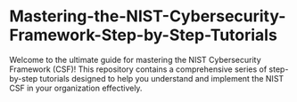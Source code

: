 # Mastering-the-NIST-Cybersecurity-Framework-Step-by-Step-Tutorials
Welcome to the ultimate guide for mastering the NIST Cybersecurity Framework (CSF)! This repository contains a comprehensive series of step-by-step tutorials designed to help you understand and implement the NIST CSF in your organization effectively.
